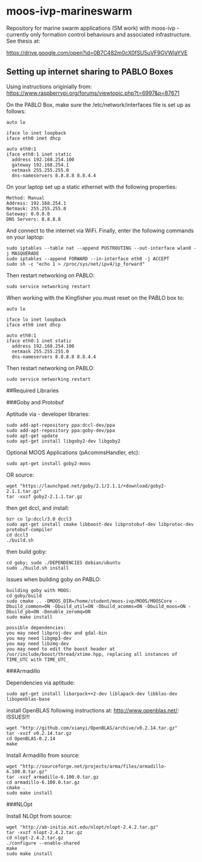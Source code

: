 # moos-ivp-marineswarm

Repository for marine swarm applications (SM work) with moos-ivp - currently only formation control behaviours and associated infrastructure. See thesis at:

https://drive.google.com/open?id=0B7C482m0cX0fSU5uVF9GVWlaYVE


## Setting up internet sharing to PABLO Boxes  

Using instructions originially from:  https://www.raspberrypi.org/forums/viewtopic.php?t=6997&p=87671  

On the PABLO Box, make sure the /etc/network/interfaces file is set up as follows:  

    auto lo  
    
    iface lo inet loopback  
    iface eth0 inet dhcp  
    
    auto eth0:1  
    iface eth0:1 inet static  
      address 192.168.254.100  
      gateway 192.168.254.1  
      netmask 255.255.255.0  
      dns-nameservers 8.8.8.8 8.8.4.4  

On your laptop set up a static ethernet with the following properties:

    Method: Manual
    Address: 192.168.254.1
    Netmask: 255.255.255.0
    Gateway: 0.0.0.0
    DNS Servers: 8.8.8.8

And connect to the internet via WiFi. Finally, enter the following commands on your laptop:

    sudo iptables --table nat --append POSTROUTING --out-interface wlan0 -j MASQUERADE
    sudo iptables --append FORWARD --in-interface eth0 -j ACCEPT
    sudo sh -c "echo 1 > /proc/sys/net/ipv4/ip_forward"
    
Then restart networking on PABLO:

    sudo service networking restart
    
When working with the Kingfisher you must reset on the PABLO box to:

    auto lo  
    
    iface lo inet loopback  
    iface eth0 inet dhcp  
    
    auto eth0:1  
    iface eth0:1 inet static  
      address 192.168.254.100  
      netmask 255.255.255.0  
      dns-nameservers 8.8.8.8 8.8.4.4  

Then restart networking on PABLO:

    sudo service networking restart

##Required Libraries  

###Goby and Protobuf  

Aptitude via - developer libraries:  

    sudo add-apt-repository ppa:dccl-dev/ppa
    sudo add-apt-repository ppa:goby-dev/ppa
    sudo apt-get update
    sudo apt-get install libgoby2-dev libgoby2

Optional MOOS Applications (pAcommsHandler, etc):  

    sudo apt-get install goby2-moos

OR source:

    wget "https://launchpad.net/goby/2.1/2.1.1/+download/goby2-2.1.1.tar.gz"  
    tar -xvzf goby2-2.1.1.tar.gz  

then get dccl, and install:

    bzr co lp:dccl/3.0 dccl3  
    sudo apt-get install cmake libboost-dev libprotobuf-dev libprotoc-dev protobuf-compiler
    cd dccl3
    ./build.sh

then build goby:  

    cd goby; sudo ./DEPENDENCIES debian/ubuntu
    sudo ./build.sh install
    
Issues when building goby on PABLO:

    building goby with MOOS:  
    cd goby/build
    sudo cmake .. -DMOOS_DIR=/home/student/moos-ivp/MOOS/MOOSCore -Dbuild_common=ON -Dbuild_util=ON -Dbuild_acomms=ON -Dbuild_moos=ON -Dbuild_pb=ON -Denable_zeromq=ON
    sudo make install  
    
    possible dependencies:
    you may need libproj-dev and gdal-bin
    you may need libgmp3-dev
    you may need libzmq-dev
    you may need to edit the boost header at /usr/include/boost/thread/xtime.hpp, replacing all instances of TIME_UTC with TIME_UTC_
    
###Armadillo  
 
Dependencies via aptitude:

    sudo apt-get install libarpack++2-dev liblapack-dev libblas-dev libopenblas-base

install OpenBLAS following instructions at: http://www.openblas.net/: ISSUES!!!

    wget "http://github.com/xianyi/OpenBLAS/archive/v0.2.14.tar.gz"
    tar -xvzf v0.2.14.tar.gz
    cd OpenBLAS-0.2.14
    make

Install Armadillo from source:

    wget "http://sourceforge.net/projects/arma/files/armadillo-6.100.0.tar.gz"
    tar -xvzf armadillo-6.100.0.tar.gz
    cd armadillo-6.100.0.tar.gz
    cmake .
    sudo make install

###NLOpt  

Install NLOpt from source:

    wget "http://ab-initio.mit.edu/nlopt/nlopt-2.4.2.tar.gz"
    tar -xvzf nlopt-2.4.2.tar.gz
    cd nlopt-2.4.2.tar.gz
    ./configure --enable-shared
    make
    sudo make install

  
